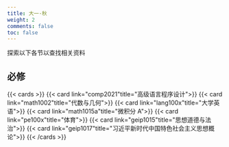 ```yaml
---
title: 大一·秋
weight: 2
comments: false
toc: false
---
```

探索以下各节以查找相关资料
## 必修
<!--more-->
{{< cards >}}
{{< card link="comp2021"title="高级语言程序设计">}}
{{< card link="math1002"title="代数与几何">}}
{{< card link="lang100x"title="大学英语">}}
{{< card link="math1015a"title="微积分 A">}}
{{< card link="pe100x"title="体育">}}
{{< card link="geip1015"title="思想道德与法治">}}
{{< card link="geip1017"title="习近平新时代中国特色社会主义思想概论">}}
{{< /cards >}}
